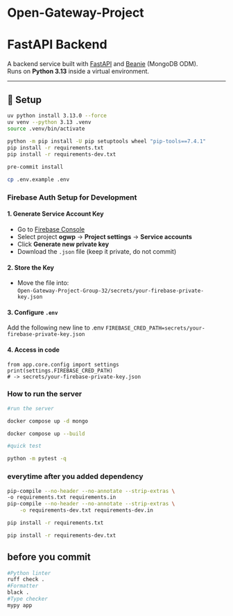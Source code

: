 # Open-Gateway-Project

# FastAPI Backend

A backend service built with [FastAPI](https://fastapi.tiangolo.com/) and [Beanie](https://beanie-odm.dev/) (MongoDB ODM).  
Runs on **Python 3.13** inside a virtual environment.

---

## 🚀 Setup
 
```bash
uv python install 3.13.0 --force
uv venv --python 3.13 .venv
source .venv/bin/activate
 
python -m pip install -U pip setuptools wheel "pip-tools==7.4.1"
pip install -r requirements.txt
pip install -r requirements-dev.txt

pre-commit install

cp .env.example .env
```

### Firebase Auth Setup for Development

#### 1. Generate Service Account Key
- Go to [Firebase Console](https://console.firebase.google.com/)  
- Select project **ogwp** → **Project settings** → **Service accounts**  
- Click **Generate new private key**  
- Download the `.json` file (keep it private, do not commit)

#### 2. Store the Key
- Move the file into:  
  `Open-Gateway-Project-Group-32/secrets/your-firebase-private-key.json`

#### 3. Configure `.env`
Add the following new line to .env
`FIREBASE_CRED_PATH=secrets/your-firebase-private-key.json`

#### 4. Access in code
```
from app.core.config import settings
print(settings.FIREBASE_CRED_PATH)
# -> secrets/your-firebase-private-key.json
```

### How to run the server 

```bash
#run the server

docker compose up -d mongo

docker compose up --build

#quick test

python -m pytest -q
```

### everytime after you added dependency

```bash
pip-compile --no-header --no-annotate --strip-extras \
-o requirements.txt requirements.in
pip-compile --no-header --no-annotate --strip-extras \
    -o requirements-dev.txt requirements-dev.in

pip install -r requirements.txt

pip install -r requirements-dev.txt
```

## before you commit 

```bash
#Python linter
ruff check .
#Formatter
black . 
#Type checker
mypy app
```
